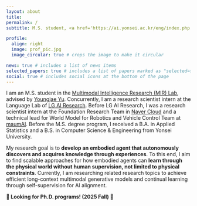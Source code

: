 ```yaml
---
layout: about
title: 
permalink: /
subtitle: M.S. student, <a href='https://ai.yonsei.ac.kr/eng/index.php'>Yonsei University</a>

profile:
  align: right
  image: prof_pic.jpg
  image_circular: true # crops the image to make it circular

news: true # includes a list of news items
selected_papers: true # includes a list of papers marked as "selected={true}"
social: true # includes social icons at the bottom of the page
---
```


I am an M.S. student in the [Multimodal Intelligence Research (MIR) Lab](https://mirlab.yonsei.ac.kr), advised by [Youngjae Yu](https://yj-yu.github.io/home/). Concurrently, I am a research scientist intern at the Language Lab of [LG AI Research](https://www.lgresearch.ai/ourwork/research?tab=PB). Before LG AI Research, I was a research scientist intern at the Foundation Research Team in [Naver Cloud](https://www.navercloudcorp.com/lang/en/) and a technical lead for World Model for Robotics and Vehicle Control Team at [maumAI](https://maum.ai/). Before the M.S. degree program, I received a B.A. in Applied Statistics and a B.S. in Computer Science & Engineering from Yonsei University.

My research goal is to **develop an embodied agent that autonomously discovers and acquires knowledge through experiences**. To this end, I aim to find scalable approaches for how embodied agents can **learn through the physical world without human supervision, not limited to physical constraints**. Currently, I am researching related research topics to achieve efficient long-context multimodal generative models and continual learning through self-supervision for AI alignment.

**🙌 Looking for Ph.D. programs! (2025 Fall) 🙌**
